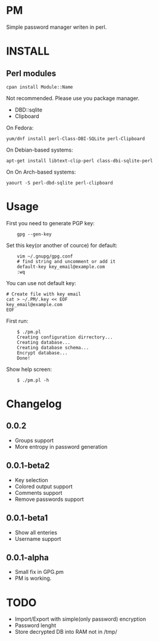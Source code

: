 PM
==

Simple password manager writen in perl.

# INSTALL

## Perl modules

	cpan install Module::Name

Not recommended. Please use you package manager.

* DBD::sqlite
* Clipboard

On Fedora:

	yum/dnf install perl-Class-DBI-SQLite perl-Clipboard

On Debian-based systems:

	apt-get install libtext-clip-perl class-dbi-sqlite-perl

On On Arch-based systems:

    yaourt -S perl-dbd-sqlite perl-clipboard

# Usage

First you need to generate PGP key:

        gpg --gen-key

Set this key(or another of cource) for default:
        
        vim ~/.gnupg/gpg.conf
        # find string and uncomment or add it
        default-key key_email@example.com
        :wq

You can use not default key:

	# Create file with key email
	cat > ~/.PM/.key << EOF
	key_email@example.com
	EOF

First run:
       
        $ ./pm.pl
        Creating configuration dirrectory...
        Creating database...
        Creating database schema...
        Encrypt database...
        Done!

Show help screen:

        $ ./pm.pl -h

# Changelog

## 0.0.2
* Groups support
* More entropy in password generation

## 0.0.1-beta2

* Key selection
* Colored output support
* Comments support
* Remove passwords support

## 0.0.1-beta1

* Show all enteries
* Username support

## 0.0.1-alpha

* Small fix in GPG.pm
* PM is working.

# TODO

* Import/Export with simple(only password) encryption
* Password lenght
* Store decrypted DB into RAM not in /tmp/
